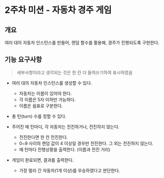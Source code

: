 # 2주차 미션 - 자동차 경주 게임

## 개요  
여러 대의 자동차 인스턴스를 만들어, 랜덤 함수를 활용해, 경주가 진행되도록 구현한다.

## 기능 요구사항 
> 세부사항이라고 생각되는 것은 한 칸 더 들여쓰기하여 표시하였음
   
 - 여러 대의 자동차 인스턴스를 생성할 수 있다.
   - 자동차는 이름이 있어야 한다.
   - 각 이름은 5자 이하만 가능하다.
   - 이름은 쉼표로 구분한다.
   
 - 총 턴(turn) 수를 정할 수 있다.
 
 - 주어진 매 턴마다, 각 자동차는 전진하거나, 전진하지 않는다.
   - 전진한다면 한 칸 전진한다.
   - 0~9 사이의 랜덤 값이 4 이상일 경우만 전진한다. 그 외는 전진하지 않는다.
   - 매 턴마다 진행상황을 출력한다. (이름과 전진 거리)

 - 게임이 완료되면, 결과를 출력한다.
   - 가장 멀리 간 자동차(1개 이상)를 우승하였다고 판단한다.
  